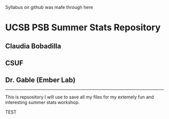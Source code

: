 
Syllabus on github was mafe through here

# UCSB PSB Summer Stats Repository

## Claudia Bobadilla

## CSUF

## Dr. Gable (Ember Lab)

------------------------------------------------------------------------

This is repsository I will use to save all my files for my extemely fun
and interesting summer stats workshop.


TEST
